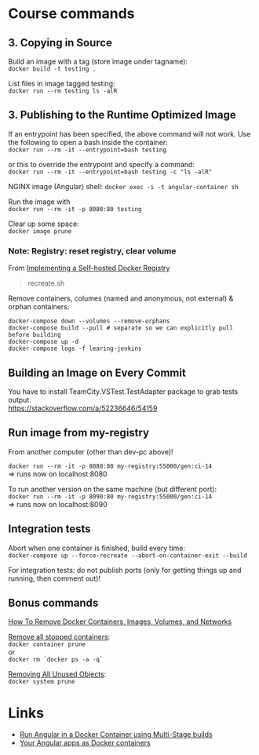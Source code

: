 # Course commands

## 3. Copying in Source

Build an image with a tag (store image under tagname):  
`docker build -t testing .`

List files in image tagged testing:  
`docker run --rm testing ls -alR`

## 3. Publishing to the Runtime Optimized Image

If an entrypoint has been specified, the above command will not work. Use the following to open a bash inside the container:  
`docker run --rm -it --entrypoint=bash testing`

or this to override the entrypoint and specify a command:  
`docker run --rm -it --entrypoint=bash testing -c "ls -alR"`

NGINX image (Angular) shell:
`docker exec -i -t angular-container sh`

Run the image with  
`docker run --rm -it -p 8080:80 testing`

Clear up some space:  
`docker image prune`

### Note: Registry: reset registry, clear volume

From [Implementing a Self-hosted Docker Registry](https://app.pluralsight.com/library/courses/implementing-self-hosted-docker-registry/table-of-contents)

> recreate.sh

Remove containers, columes (named and anonymous, not external) & orphan containers:  
```
docker-compose down --volumes --remove-orphans
docker-compose build --pull # separate so we can explicitly pull before building
docker-compose up -d
docker-compose logs -f learing-jenkins
```

## Building an Image on Every Commit

You have to install TeamCity.VSTest.TestAdapter package to grab tests output.  
https://stackoverflow.com/a/52236646/54159

## Run image from my-registry

From another computer (other than dev-pc above)! 

`docker run --rm -it -p 8080:80 my-registry:55000/gen:ci-14`  
=> runs now on localhost:8080

To run another version on the same machine (but different port):  
`docker run --rm -it -p 8090:80 my-registry:55000/gen:ci-14`  
=> runs now on localhost:8090

## Integration tests

Abort when one container is finished, build every time:  
`docker-compose up --force-recreate --abort-on-container-exit --build`

For integration tests: do not publish ports (only for getting things up and running, then comment out)!

## Bonus commands

[How To Remove Docker Containers, Images, Volumes, and Networks](https://linuxize.com/post/how-to-remove-docker-images-containers-volumes-and-networks/)

[Remove all stopped containers](https://linuxize.com/post/how-to-remove-docker-images-containers-volumes-and-networks/#remove-all-stopped-containers):  
`docker container prune`  
or  
```docker rm `docker ps -a -q` ```

[Removing All Unused Objects](https://linuxize.com/post/how-to-remove-docker-images-containers-volumes-and-networks/#removing-all-unused-objects):  
`docker system prune`

# Links

- [Run Angular in a Docker Container using Multi-Stage builds](https://malcoded.com/posts/angular-docker)
- [Your Angular apps as Docker containers](https://medium.com/@DenysVuika/your-angular-apps-as-docker-containers-471f570a7f2)